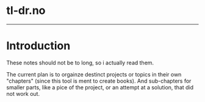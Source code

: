 # tl-dr.no
---

# Introduction
These notes should not be to long, so i actually read them.

The current plan is to orgainze destinct projects or topics in their own "chapters" (since this tool is ment to create books).
And sub-chapters for smaller parts, like a pice of the project, or an attempt at a solution, that did not work out.

